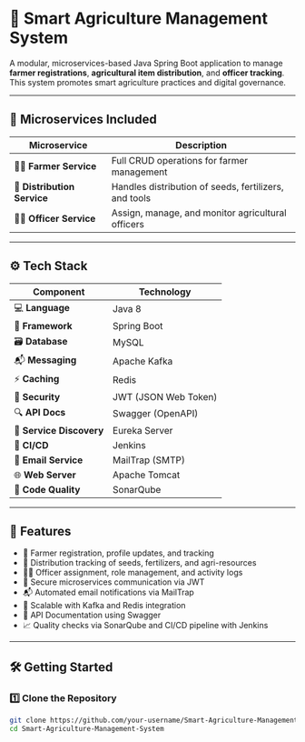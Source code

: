 # 🌾 Smart Agriculture Management System

A modular, microservices-based Java Spring Boot application to manage **farmer registrations**, **agricultural item distribution**, and **officer tracking**. This system promotes smart agriculture practices and digital governance.

---

## 🧱 Microservices Included

| Microservice          | Description                                           |
|------------------------|-------------------------------------------------------|
| 👨‍🌾 **Farmer Service**     | Full CRUD operations for farmer management            |
| 🌱 **Distribution Service** | Handles distribution of seeds, fertilizers, and tools |
| 🧑‍💼 **Officer Service**     | Assign, manage, and monitor agricultural officers      |

---

## ⚙️ Tech Stack

| Component              | Technology              |
|------------------------|--------------------------|
| 💻 **Language**         | Java 8                   |
| 🚀 **Framework**        | Spring Boot              |
| 🗃 **Database**         | MySQL                    |
| 📬 **Messaging**        | Apache Kafka             |
| ⚡ **Caching**          | Redis                    |
| 🔐 **Security**         | JWT (JSON Web Token)     |
| 🔍 **API Docs**         | Swagger (OpenAPI)        |
| 📡 **Service Discovery**| Eureka Server            |
| 🔄 **CI/CD**            | Jenkins                  |
| 📧 **Email Service**    | MailTrap (SMTP)          |
| 🌐 **Web Server**       | Apache Tomcat            |
| 🧪 **Code Quality**     | SonarQube                |

---

## 🚀 Features

- 👤 Farmer registration, profile updates, and tracking
- 🌿 Distribution tracking of seeds, fertilizers, and agri-resources
- 🧑‍💼 Officer assignment, role management, and activity logs
- 🔐 Secure microservices communication via JWT
- 📬 Automated email notifications via MailTrap
- 🧠 Scalable with Kafka and Redis integration
- 📘 API Documentation using Swagger
- 📈 Quality checks via SonarQube and CI/CD pipeline with Jenkins

---

## 🛠 Getting Started

### 1️⃣ Clone the Repository
```bash
git clone https://github.com/your-username/Smart-Agriculture-Management-System.git
cd Smart-Agriculture-Management-System
